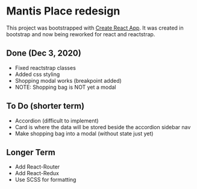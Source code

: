 # Mantis Place redesign
This project was bootstrapped with [Create React App](https://github.com/facebook/create-react-app). It was created in bootstrap and now being reworked for react and reactstrap.

## Done (Dec 3, 2020)
* Fixed reactstrap classes
* Added css styling
* Shopping modal works (breakpoint added)
* NOTE: Shopping bag is NOT yet a modal

## To Do (shorter term)
* Accordion (difficult to implement)
* Card is where the data will be stored beside the accordion sidebar nav
* Make shopping bag into a modal (without state just yet)

## Longer Term
* Add React-Router
* Add React-Redux
* Use SCSS for formatting